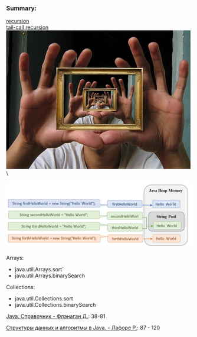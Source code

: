 ### Summary:

[recursion](https://www.google.com/search?q=recursion)\
[tail-call recursion](https://www.quora.com/What-is-the-difference-between-normal-recursion-and-tail-recursion-with-examples)
![recursion](img/recursion.jpeg)\

![String](img/string.png)

Arrays:
* java.util.Arrays.sort`
* java.util.Arrays.binarySearch

Collections:
* java.util.Collections.sort
* java.util.Collections.binarySearch

[Java. Справочник - Флэнаган Д.](http://gen.lib.rus.ec/book/index.php?md5=9A8F95A5F9DA2E98D34F3BE66BDB946E): 38-81

[Структуры данных и алгоритмы в Java. - Лафоре Р.](http://gen.lib.rus.ec/book/index.php?md5=A05BAA95E9A2E4754B2126B7F690D4A1): 87 - 120